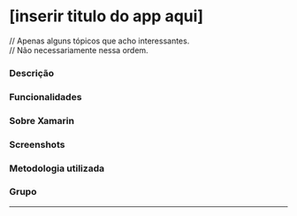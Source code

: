# [inserir titulo do app aqui]

// Apenas alguns tópicos que acho interessantes.  
// Não necessariamente nessa ordem.  

### __Descrição__  


### __Funcionalidades__  


### __Sobre Xamarin__  


### __Screenshots__  


### __Metodologia utilizada__  


### __Grupo__  


---